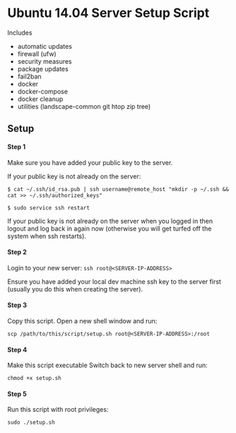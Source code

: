 # Ubuntu 14.04 Server Setup Script

Includes
* automatic updates
* firewall (ufw)
* security measures
* package updates
* fail2ban
* docker
* docker-compose
* docker cleanup
* utilities (landscape-common git htop zip tree)


## Setup

#### Step 1 
Make sure you have added your public key to the server.

If your public key is not already on the server:

`$ cat ~/.ssh/id_rsa.pub | ssh username@remote_host "mkdir -p ~/.ssh && cat >> ~/.ssh/authorized_keys"`

`$ sudo service ssh restart`
  
If your public key is not already on the server when you logged in then logout and log
back in again now (otherwise you will get turfed off the system when ssh restarts).

#### Step 2 
Login to your new server:
`ssh root@<SERVER-IP-ADDRESS>`

Ensure you have added your local dev machine ssh key to the server first
(usually you do this when creating the server).


#### Step 3
Copy this script.
Open a new shell window and run:

`scp /path/to/this/script/setup.sh root@<SERVER-IP-ADDRESS>:/root`

#### Step 4
Make this script executable
Switch back to new server shell and run:

`chmod +x setup.sh`

#### Step 5
Run this script with root privileges:

`sudo ./setup.sh`

